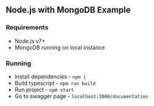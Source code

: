 ## Node.js with MongoDB Example

[logo]: https://i.imgur.com/eDNZeqh.png 'Swagger Page of that application'

### Requirements

* Node.js v7+
* MongoDB running on local instance

### Running

* Install dependencies - `npm i`
* Build typescript - `npm run build`
* Run project - `npm start`
* Go to swagger page - `localhost:3000/documentation`
